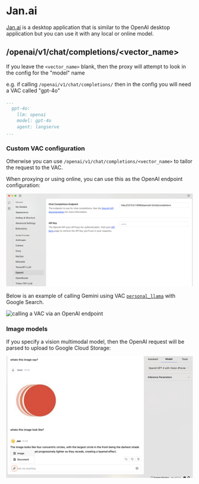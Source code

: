 # Jan.ai

[Jan.ai](https://jan.ai/) is a desktop application that is similar to the OpenAI desktop application but you can use it with any local or online model.

## /openai/v1/chat/completions/<vector_name>

If you leave the `<vector_name>` blank, then the proxy will attempt to look in the config for the "model" name

e.g. if calling `/openai/v1/chat/completions/` then in the config you will need a VAC called "gpt-4o"

```yaml
...
  gpt-4o:
    llm: openai
    model: gpt-4o
    agent: langserve
...
```

### Custom VAC configuration

Otherwise you can use `/openai/v1/chat/completions/<vector_name>` to tailor the request to the VAC.

When proxying or using online, you can use this as the OpenAI endpoint configuration:

![Configuring JAN to use the local VAC URL](../img/jan-config.png)

Below is an example of calling Gemini using VAC [`personal_llama`](../VACs/vertex-llamaindex) with Google Search.

![calling a VAC via an OpenAI endpoint](jan-gemini-openai-1.png)

### Image models

If you specify a vision multimodal model, then the OpenAI request will be parsed to upload to Google Cloud Storage:

![specify a vision model and upload an image](../img/jan-image.png)
